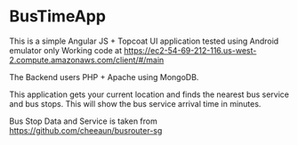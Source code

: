 BusTimeApp
==========

This is a simple Angular JS + Topcoat UI application tested using Android emulator only
Working code at https://ec2-54-69-212-116.us-west-2.compute.amazonaws.com/client/#/main

The Backend users PHP + Apache using MongoDB.

This application gets your current location and finds the nearest bus service and
bus stops. This will show the bus service arrival time in minutes.

Bus Stop Data and Service is taken from https://github.com/cheeaun/busrouter-sg
